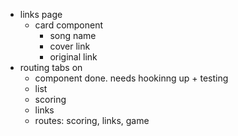 - links page
  - card component
    - song name
    - cover link
    - original link
- routing tabs on
  - component done. needs hookinng up + testing
  - list
  - scoring
  - links
  - routes: scoring, links, game
